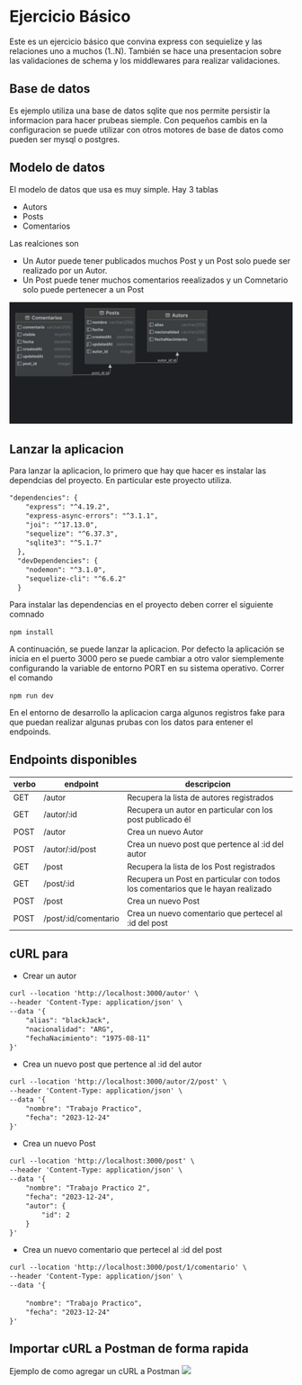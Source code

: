 # Ejercicio Básico

Este es un ejercicio básico que convina express con sequielize y las relaciones uno a muchos (1..N). También se hace una presentacion sobre las validaciones de schema y los middlewares para realizar validaciones.

## Base de datos 
Es ejemplo utiliza una base de datos sqlite que nos permite persistir la informacion para hacer prubeas siemple. Con pequeños cambis en la configuracion se puede utilizar con otros motores de base de datos como pueden ser mysql o postgres.

## Modelo de datos
El modelo de datos que usa es muy simple. Hay 3 tablas
- Autors
- Posts
- Comentarios

Las realciones son
- Un Autor puede tener publicados muchos Post y un Post solo puede ser realizado por un Autor.
- Un Post puede tener muchos comentarios reealizados y un Comnetario solo puede pertenecer a un Post

![Diagrama](./img/Diagrams.png)

## Lanzar la aplicacion
Para lanzar la aplicacion, lo primero que hay que hacer es instalar las dependcias del proyecto. En particular este proyecto utiliza.
```
"dependencies": {
    "express": "^4.19.2",
    "express-async-errors": "^3.1.1",
    "joi": "^17.13.0",
    "sequelize": "^6.37.3",
    "sqlite3": "^5.1.7"
  },
  "devDependencies": {
    "nodemon": "^3.1.0",
    "sequelize-cli": "^6.6.2"
  }
```
Para instalar las dependencias en el proyecto deben correr el siguiente comnado 

```npm install```

A continuación, se puede lanzar la aplicacion. Por defecto la aplicación se inicia en el puerto 3000 pero se puede cambiar a otro valor siemplemente configurando la variable de entorno PORT en su sistema operativo. 
Correr el comando

 ```npm run dev```

En el entorno de desarrollo la aplicacion carga algunos registros fake para que puedan realizar algunas prubas con los datos para entener el endpoinds.

## Endpoints disponibles
|verbo|endpoint|descripcion|
|-----|--------|-----------|
|GET|/autor|Recupera la lista de autores registrados|
|GET|/autor/:id|Recupera un autor en particular con los post publicado él|
|POST|/autor|Crea un nuevo Autor|
|POST|/autor/:id/post|Crea un nuevo post que pertence al :id del autor|
|GET|/post|Recupera la lista de los Post registrados|
|GET|/post/:id|Recupera un Post en particular con todos los comentarios que le hayan realizado|
|POST|/post|Crea un nuevo Post|
|POST|/post/:id/comentario|Crea un nuevo comentario que pertecel al :id del post|

## cURL para
- Crear un autor

```
curl --location 'http://localhost:3000/autor' \
--header 'Content-Type: application/json' \
--data '{
    "alias": "blackJack",
    "nacionalidad": "ARG",
    "fechaNacimiento": "1975-08-11"
}'
```

- Crea un nuevo post que pertence al :id del autor

```
curl --location 'http://localhost:3000/autor/2/post' \
--header 'Content-Type: application/json' \
--data '{
    "nombre": "Trabajo Practico",
    "fecha": "2023-12-24"
}'
```

- Crea un nuevo Post

```
curl --location 'http://localhost:3000/post' \
--header 'Content-Type: application/json' \
--data '{
    "nombre": "Trabajo Practico 2",
    "fecha": "2023-12-24",
    "autor": {
        "id": 2
    }
}'
```

- Crea un nuevo comentario que pertecel al :id del post

```
curl --location 'http://localhost:3000/post/1/comentario' \
--header 'Content-Type: application/json' \
--data '{

    "nombre": "Trabajo Practico",
    "fecha": "2023-12-24"
}'
```

## Importar cURL a Postman de forma rapida
Ejemplo de como agregar un cURL a Postman
![](./img/cURLTOPostman.gif)